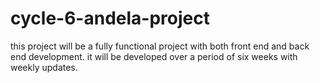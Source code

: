 # cycle-6-andela-project
this project will be a fully functional project with both front end and back end development. it will be developed over a period of six weeks with weekly updates.
